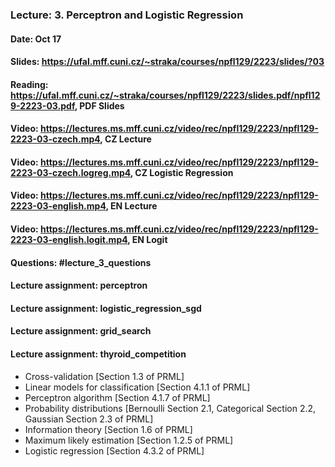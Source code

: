 ### Lecture: 3. Perceptron and Logistic Regression
#### Date: Oct 17
#### Slides: https://ufal.mff.cuni.cz/~straka/courses/npfl129/2223/slides/?03
#### Reading: https://ufal.mff.cuni.cz/~straka/courses/npfl129/2223/slides.pdf/npfl129-2223-03.pdf, PDF Slides
#### Video: https://lectures.ms.mff.cuni.cz/video/rec/npfl129/2223/npfl129-2223-03-czech.mp4, CZ Lecture
#### Video: https://lectures.ms.mff.cuni.cz/video/rec/npfl129/2223/npfl129-2223-03-czech.logreg.mp4, CZ Logistic Regression
#### Video: https://lectures.ms.mff.cuni.cz/video/rec/npfl129/2223/npfl129-2223-03-english.mp4, EN Lecture
#### Video: https://lectures.ms.mff.cuni.cz/video/rec/npfl129/2223/npfl129-2223-03-english.logit.mp4, EN Logit
#### Questions: #lecture_3_questions
#### Lecture assignment: perceptron
#### Lecture assignment: logistic_regression_sgd
#### Lecture assignment: grid_search
#### Lecture assignment: thyroid_competition

- Cross-validation [Section 1.3 of PRML]
- Linear models for classification [Section 4.1.1 of PRML]
- Perceptron algorithm [Section 4.1.7 of PRML]
- Probability distributions [Bernoulli Section 2.1, Categorical Section 2.2, Gaussian Section 2.3 of PRML]
- Information theory [Section 1.6 of PRML]
- Maximum likely estimation [Section 1.2.5 of PRML]
- Logistic regression [Section 4.3.2 of PRML]
